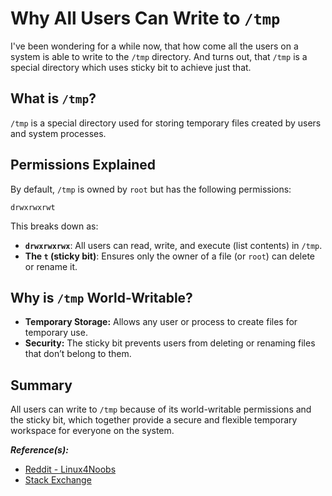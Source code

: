 # Why All Users Can Write to `/tmp`

I've been wondering for a while now, that how come all the users on a system is able to write to the `/tmp` directory. And turns out, that `/tmp` is a special directory which uses sticky bit to achieve just that.

## What is `/tmp`?

`/tmp` is a special directory used for storing temporary files created by users and system processes.

## Permissions Explained

By default, `/tmp` is owned by `root` but has the following permissions:

`drwxrwxrwt`

This breaks down as:
- **`drwxrwxrwx`**: All users can read, write, and execute (list contents) in `/tmp`.
- **The `t` (sticky bit)**: Ensures only the owner of a file (or `root`) can delete or rename it.

## Why is `/tmp` World-Writable?

- **Temporary Storage:** Allows any user or process to create files for temporary use.
- **Security:** The sticky bit prevents users from deleting or renaming files that don’t belong to them.

## Summary

All users can write to `/tmp` because of its world-writable permissions and the sticky bit, which together provide a secure and flexible temporary workspace for everyone on the system.

***Reference(s):***

- [Reddit - Linux4Noobs](https://www.reddit.com/r/linux4noobs/comments/qhiwz4/tmp_accessible_to_all_users_securityprivacy/)
- [Stack Exchange](https://unix.stackexchange.com/a/71625)
